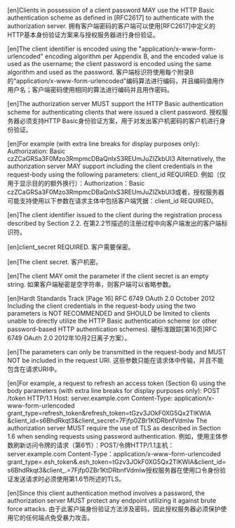 [en]Clients in possession of a client password MAY use the HTTP Basic authentication scheme as defined in [RFC2617] to authenticate with the authorization server.
拥有客户端密码的客户端可以使用[RFC2617]中定义的HTTP基本身份验证方案来与授权服务器进行身份验证。

[en]The client identifier is encoded using the "application/x-www-form-urlencoded" encoding algorithm per Appendix B, and the encoded value is used as the username; the client password is encoded using the same algorithm and used as the password.
客户端标识符使用每个附录B的“application/x-www-form-urlencoded”编码算法进行编码，并且编码值用作用户名；客户端密码使用相同的算法进行编码并且用作密码。

[en]The authorization server MUST support the HTTP Basic authentication scheme for authenticating clients that were issued a client password.
授权服务器必须支持HTTP Basic身份验证方案，用于对发出客户机密码的客户机进行身份验证。

[en]For example (with extra line breaks for display purposes only): Authorization: Basic czZCaGRSa3F0Mzo3RmpmcDBaQnIxS3REUmJuZlZkbUl3 Alternatively, the authorization server MAY support including the client credentials in the request-body using the following parameters: client_id REQUIRED.
例如（仅用于显示目的的额外换行）：Authorization：Basic czZCaGRSa3F0Mzo3RmpmcDBaQnIxS3REUmJuZlZkbUl3或者，授权服务器可能支持使用以下参数在请求主体中包括客户端凭据：client_id REQUIRED。

[en]The client identifier issued to the client during the registration process described by Section 2.2.
在第2.2节描述的注册过程中向客户端发出的客户端标识符。

[en]client_secret REQUIRED.
客户需要保密。

[en]The client secret.
客户机密。

[en]The client MAY omit the parameter if the client secret is an empty string.
如果客户端秘密是空字符串，则客户端可以省略参数。

[en]Hardt Standards Track [Page 16] RFC 6749 OAuth 2.0 October 2012 Including the client credentials in the request-body using the two parameters is NOT RECOMMENDED and SHOULD be limited to clients unable to directly utilize the HTTP Basic authentication scheme (or other password-based HTTP authentication schemes).
硬标准跟踪[第16页]RFC 6749 OAuth 2.0 2012年10月2日离子方案）。

[en]The parameters can only be transmitted in the request-body and MUST NOT be included in the request URI.
这些参数只能在请求体中传输，并且不能包含在请求URI中。

[en]For example, a request to refresh an access token (Section 6) using the body parameters (with extra line breaks for display purposes only): POST /token HTTP/1.1 Host: server.example.com Content-Type: application/x-www-form-urlencoded grant_type=refresh_token&refresh_token=tGzv3JOkF0XG5Qx2TlKWIA &client_id=s6BhdRkqt3&client_secret=7Fjfp0ZBr1KtDRbnfVdmIw The authorization server MUST require the use of TLS as described in Section 1.6 when sending requests using password authentication.
例如，使用主体参数刷新访问令牌的请求（第6节）：POST/令牌HTTP/1.1主机：server.example.com Content-Type：application/x-www-form-urlencoded grant_type=.esh_token&.esh_token=tGzv3JOkF0XG5Qx2TlKWIA&client_id=s6BhdRkqt3&client_.=7Fjfp0ZBr1KtDRbnfVdmIw授权服务器在使用口令身份验证发送请求时必须使用第1.6节所述的TLS。

[en]Since this client authentication method involves a password, the authorization server MUST protect any endpoint utilizing it against brute force attacks.
由于此客户端身份验证方法涉及密码，因此授权服务器必须保护使用它的任何端点免受暴力攻击。
